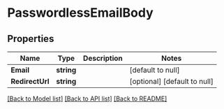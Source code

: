 # PasswordlessEmailBody

## Properties
Name | Type | Description | Notes
------------ | ------------- | ------------- | -------------
**Email** | **string** |  | [default to null]
**RedirectUrl** | **string** |  | [optional] [default to null]

[[Back to Model list]](../README.md#documentation-for-models) [[Back to API list]](../README.md#documentation-for-api-endpoints) [[Back to README]](../README.md)

